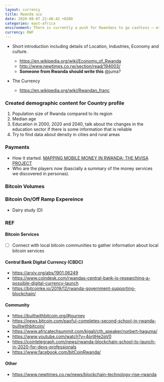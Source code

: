```yaml
---
layout: currency
title: Rwanda 🇷🇼
date: 2020-08-07 22:48:42 +0200
categories: east-africa
environment: There is currently a push for Rwandans to go cashless — especially given the COVID19 pandemic, and the risks of people making exchanges in close proximity.
currency: RWF
---
```


- Short introduction including details of Location, Industries, Economy and culture.
    - https://en.wikipedia.org/wiki/Economy_of_Rwanda
    - http://www.newtimes.co.rw/section/read/194003/
    - **Someone from Rwanda should write this** @juma?


- The Currency
    - https://en.wikipedia.org/wiki/Rwandan_franc

### Created demographic content for Country profile 

1. Population size of Rwanda compared to its region
2. Median age
3. Education in 2000, 2020 and 2040, talk about the changes in the education sector if there is some information that is reliable
4. Try to find data about density in cities and rural areas

### Payments
- How it started. [MAPPING MOBILE MONEY IN RWANDA: THE MVISA PROJECT](https://www.researchgate.net/publication/313781027_MAPPING_MOBILE_MONEY_IN_RWANDA_THE_MVISA_PROJECT)
- Who are the players now (bascially a summary of the money services we discovered in personas).

### Bitcoin Volumes

### Bitcoin On/Off Ramp Expereince
- Dairy study (D)

### REF
#### Bitcoin Services
- [ ] Connect with local bitcoin communities to gather information about local bitcoin services

#### Central Bank Digital Currency (CBDC)
- https://arxiv.org/abs/1901.06249
- https://www.coindesk.com/rwandas-central-bank-is-researching-a-possible-digital-currency-launch
- https://bitcoinke.io/2019/12/rwanda-government-supporting-blockchain/

#### Community
- https://builtwithbitcoin.org/#journey
- https://news.bitcoin.com/paxful-completes-second-school-in-rwanda-builtwithbitcoin/
- https://www.africatechsummit.com/kigali/cth_speaker/norbert-haguma/
- https://www.youtube.com/watch?v=4pritHe2pV0
- https://cointelegraph.com/news/rwanda-blockchain-school-to-launch-in-2020-for-devs-professionals
- https://www.facebook.com/bitCoinRwanda/

#### Other
- https://www.newtimes.co.rw/news/blockchain-technology-rise-rwanda

